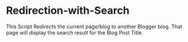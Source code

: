 # Redirection-with-Search
This Script Redirects the current page/blog to another Blogger blog. That page will display the search result for the Blog Post Title.
